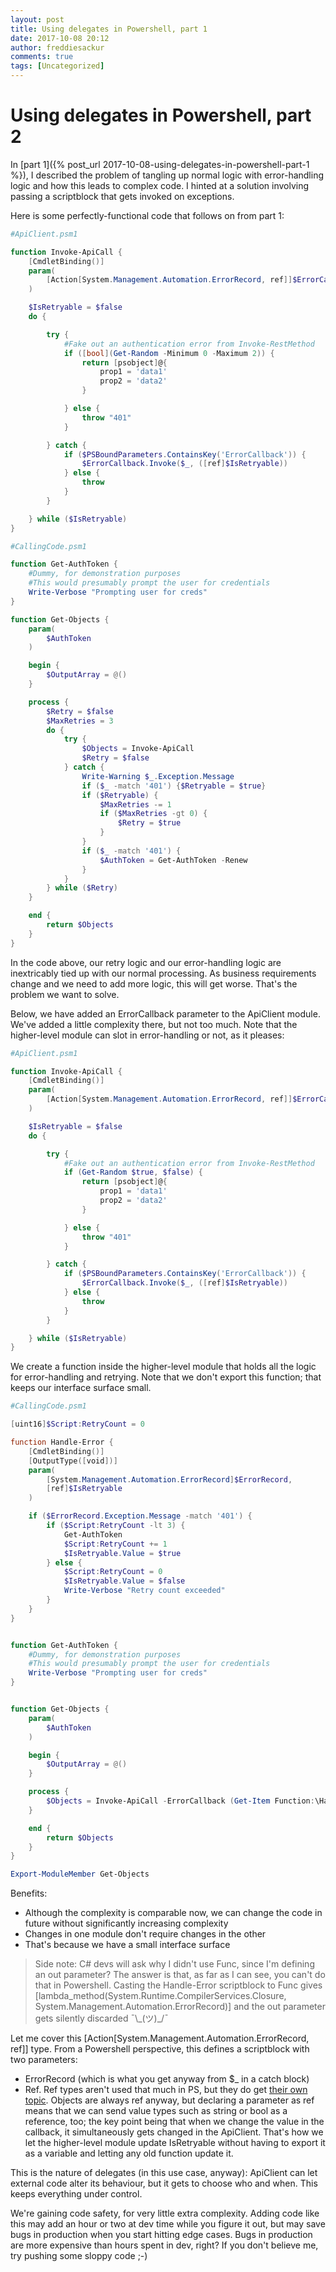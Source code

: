 ```yaml
---
layout: post
title: Using delegates in Powershell, part 1
date: 2017-10-08 20:12
author: freddiesackur
comments: true
tags: [Uncategorized]
---
```

# Using delegates in Powershell, part 2

In [part 1]({% post_url 2017-10-08-using-delegates-in-powershell-part-1 %}), I described the problem of tangling up normal logic with error-handling logic and how this leads to complex code. I hinted at a solution involving passing a scriptblock that gets invoked on exceptions. 

Here is some perfectly-functional code that follows on from part 1:
```powershell
#ApiClient.psm1

function Invoke-ApiCall {
    [CmdletBinding()]
    param(
        [Action[System.Management.Automation.ErrorRecord, ref]]$ErrorCallback
    )

    $IsRetryable = $false
    do {

        try {
            #Fake out an authentication error from Invoke-RestMethod
            if ([bool](Get-Random -Minimum 0 -Maximum 2)) {
                return [psobject]@{
                    prop1 = 'data1'
                    prop2 = 'data2'
                }

            } else {
                throw "401"
            }

        } catch {
            if ($PSBoundParameters.ContainsKey('ErrorCallback')) {
                $ErrorCallback.Invoke($_, ([ref]$IsRetryable))
            } else {
                throw
            }
        }

    } while ($IsRetryable)
}
```

```powershell
#CallingCode.psm1

function Get-AuthToken {
    #Dummy, for demonstration purposes
    #This would presumably prompt the user for credentials
    Write-Verbose "Prompting user for creds"
}

function Get-Objects {
    param(
        $AuthToken
    )

    begin {
        $OutputArray = @()
    }

    process {
        $Retry = $false
        $MaxRetries = 3
        do {
            try {
                $Objects = Invoke-ApiCall
                $Retry = $false
            } catch {
                Write-Warning $_.Exception.Message
                if ($_ -match '401') {$Retryable = $true}
                if ($Retryable) {
                    $MaxRetries -= 1
                    if ($MaxRetries -gt 0) {
                        $Retry = $true
                    }
                }
                if ($_ -match '401') {
                    $AuthToken = Get-AuthToken -Renew
                }
            }
        } while ($Retry)
    }

    end {
        return $Objects
    }
}
```

In the code above, our retry logic and our error-handling logic are inextricably tied up with our normal processing. As business requirements change and we need to add more logic, this will get worse. That's the problem we want to solve.

Below, we have added an ErrorCallback parameter to the ApiClient module. We've added a little complexity there, but not too much. Note that the higher-level module can slot in error-handling or not, as it pleases:
```powershell
#ApiClient.psm1

function Invoke-ApiCall {
    [CmdletBinding()]
    param(
        [Action[System.Management.Automation.ErrorRecord, ref]]$ErrorCallback
    )

    $IsRetryable = $false
    do {

        try {
            #Fake out an authentication error from Invoke-RestMethod
            if (Get-Random $true, $false) {
                return [psobject]@{
                    prop1 = 'data1'
                    prop2 = 'data2'
                }

            } else {
                throw "401"
            }

        } catch {
            if ($PSBoundParameters.ContainsKey('ErrorCallback')) {
                $ErrorCallback.Invoke($_, ([ref]$IsRetryable))
            } else {
                throw
            }
        }

    } while ($IsRetryable)
}
```

We create a function inside the higher-level module that holds all the logic for error-handling and retrying. Note that we don't export this function; that keeps our interface surface small.
```powershell
#CallingCode.psm1

[uint16]$Script:RetryCount = 0

function Handle-Error {
    [CmdletBinding()]
	[OutputType([void])]
	param(
		[System.Management.Automation.ErrorRecord]$ErrorRecord,
        [ref]$IsRetryable
	)

	if ($ErrorRecord.Exception.Message -match '401') {
        if ($Script:RetryCount -lt 3) {
            Get-AuthToken
            $Script:RetryCount += 1
            $IsRetryable.Value = $true
        } else {
            $Script:RetryCount = 0
            $IsRetryable.Value = $false
            Write-Verbose "Retry count exceeded"
        }
    }
}


function Get-AuthToken {
    #Dummy, for demonstration purposes
    #This would presumably prompt the user for credentials
    Write-Verbose "Prompting user for creds"
}


function Get-Objects {
    param(
        $AuthToken
    )

    begin {
        $OutputArray = @()
    }

    process {
        $Objects = Invoke-ApiCall -ErrorCallback (Get-Item Function:\Handle-Error).ScriptBlock
    }

    end {
        return $Objects
    }
}

Export-ModuleMember Get-Objects
```

Benefits:
* Although the complexity is comparable now, we can change the code in future without significantly increasing complexity
* Changes in one module don't require changes in the other
* That's because we have a small interface surface

> Side note: C# devs will ask why I didn't use Func, since I'm defining an out parameter? The answer is that, as far as I can see, you can't do that in Powershell. Casting the Handle-Error scriptblock to Func gives [lambda\_method(System.Runtime.CompilerServices.Closure, System.Management.Automation.ErrorRecord)] and the out parameter gets silently discarded ¯\\\_(ツ)_/¯

Let me cover this [Action[System.Management.Automation.ErrorRecord, ref]] type. From a Powershell perspective, this defines a scriptblock with two parameters:
* ErrorRecord (which is what you get anyway from $_ in a catch block)
* Ref. Ref types aren't used that much in PS, but they do get [their own topic](https://docs.microsoft.com/en-us/powershell/module/microsoft.powershell.core/about/about_ref). Objects are always ref anyway, but declaring a parameter as ref means that we can send value types such as string or bool as a reference, too; the key point being that when we change the value in the callback, it simultaneously gets changed in the ApiClient. That's how we let the higher-level module update IsRetryable without having to export it as a variable and letting any old function update it.

This is the nature of delegates (in this use case, anyway): ApiClient can let external code alter its behaviour, but it gets to choose who and when. This keeps everything under control.

We're gaining code safety, for very little extra complexity. Adding code like this may add an hour or two at dev time while you figure it out, but may save bugs in production when you start hitting edge cases. Bugs in production are more expensive than hours spent in dev, right? If you don't believe me, try pushing some sloppy code ;-)
